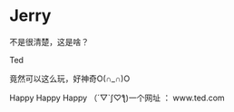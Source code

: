# Jerry
不是很清楚，这是啥？
   
<a herf="www.ted.com">Ted</a>
<p color=red>竟然可以这么玩，好神奇O(∩_∩)O</p>
Happy Happy Happy
（´▽`ʃ♡ƪ)一个网址 ： www.ted.com
